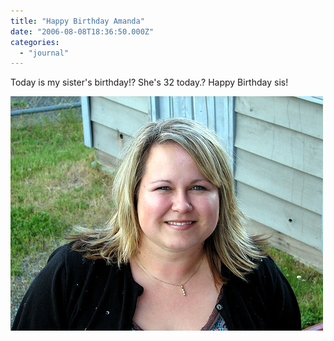 ```yaml
---
title: "Happy Birthday Amanda"
date: "2006-08-08T18:36:50.000Z"
categories: 
  - "journal"
---
```


Today is my sister's birthday!? She's 32 today.? Happy Birthday sis!

[![DereksGrad 010](images/169380618_4748fc4a0b.jpg)](http://www.flickr.com/photos/duanestorey/169380618/)
